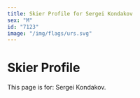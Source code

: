 ```yaml
---
title: Skier Profile for Sergei Kondakov
sex: "M"
id: "7123"
image: "/img/flags/urs.svg" 
---
```


# Skier Profile

This page is for: Sergei Kondakov.
    